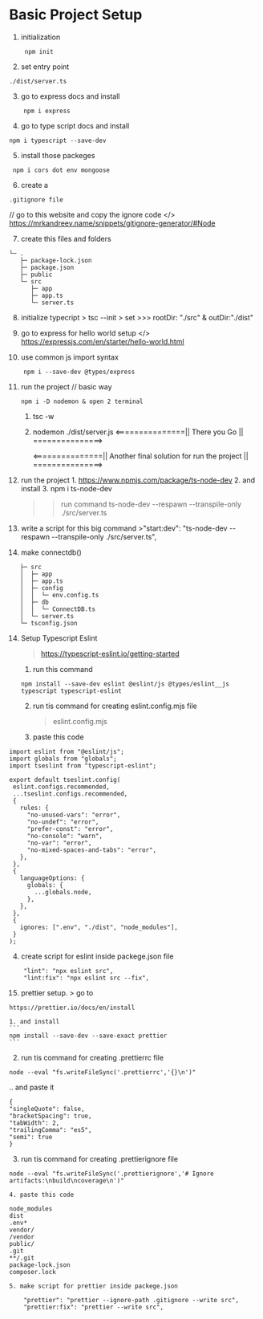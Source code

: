 # Basic Project Setup

1. initialization
   ```
    npm init
   ```
2. set entry point

```
./dist/server.ts
```

3. go to express docs and install

```
    npm i express
```

4. go to type script docs and install

```
npm i typescript --save-dev
```

5. install those packeges

```
 npm i cors dot env mongoose

```

6. create a

```
.gitignore file
```

// go to this website and copy the ignore code
</> https://mrkandreev.name/snippets/gitignore-generator/#Node

7. create this files and folders

```
└─ .
   ├─ package-lock.json
   ├─ package.json
   ├─ public
   └─ src
      ├─ app
      ├─ app.ts
      └─ server.ts

```

8. initialize typecript > tsc --init > set >>> rootDir: "./src" & outDir:"./dist"

9. go to express for hello world setup
   </> https://expressjs.com/en/starter/hello-world.html

10. use common js import syntax

```
    npm i --save-dev @types/express
```

11. run the project
    // basic way

    ```
    npm i -D nodemon & open 2 terminal
    ```

    1. tsc -w <br/>
    2. nodemon ./dist/server.js
       <===============|| There you Go || ===============>

       <===============|| Another final solution for run the project || ===============>

12. run the project 1. https://www.npmjs.com/package/ts-node-dev 2. and install 3. npm i ts-node-dev
    > > run command
    > > ts-node-dev --respawn --transpile-only ./src/server.ts
13. write a script for this big command >"start:dev": "ts-node-dev --respawn --transpile-only ./src/server.ts",
14. make connectdb()

```
   ├─ src
   │  ├─ app
   │  ├─ app.ts
   │  ├─ config
   │  │  └─ env.config.ts
   │  ├─ db
   │  │  └─ ConnectDB.ts
   │  └─ server.ts
   └─ tsconfig.json
```

14. Setup Typescript Eslint

    > https://typescript-eslint.io/getting-started

    1.  run this command

    ```
    npm install --save-dev eslint @eslint/js @types/eslint__js typescript typescript-eslint
    ```

    2. run tis command for creating eslint.config.mjs file

       > eslint.config.mjs

    3. paste this code

```
import eslint from "@eslint/js";
import globals from "globals";
import tseslint from "typescript-eslint";

export default tseslint.config(
 eslint.configs.recommended,
 ...tseslint.configs.recommended,
 {
   rules: {
     "no-unused-vars": "error",
     "no-undef": "error",
     "prefer-const": "error",
     "no-console": "warn",
     "no-var": "error",
     "no-mixed-spaces-and-tabs": "error",
   },
 },
 {
   languageOptions: {
     globals: {
       ...globals.node,
     },
   },
 },
 {
   ignores: [".env", "./dist", "node_modules"],
 }
);
```

4. create script for eslint inside packege.json file

```
    "lint": "npx eslint src",
    "lint:fix": "npx eslint src --fix",
```

15. prettier setup. > go to

```
https://prettier.io/docs/en/install
```

    1. and install
    ```
    npm install --save-dev --save-exact prettier
    ```

2. run tis command for creating .prettierrc file

```
node --eval "fs.writeFileSync('.prettierrc','{}\n')"
```

.. and paste it

```
{
"singleQuote": false,
"bracketSpacing": true,
"tabWidth": 2,
"trailingComma": "es5",
"semi": true
}

```

3.  run tis command for creating .prettierignore file

```
node --eval "fs.writeFileSync('.prettierignore','# Ignore artifacts:\nbuild\ncoverage\n')"
```

    4. paste this code

```
node_modules
dist
.env*
vendor/
/vendor
public/
.git
**/.git
package-lock.json
composer.lock
```

    5. make script for prettier inside packege.json

```
    "prettier": "prettier --ignore-path .gitignore --write src",
    "prettier:fix": "prettier --write src",
```
